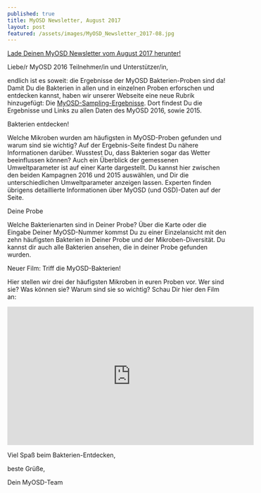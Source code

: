 ```yaml
---
published: true
title: MyOSD Newsletter, August 2017
layout: post
featured: /assets/images/MyOSD_Newsletter_2017-08.jpg
---
```

[Lade Deinen MyOSD Newsletter vom August 2017 herunter!](/assets/images/MyOSD_Newsletter_2017-02.pdf)

Liebe/r MyOSD 2016 Teilnehmer/in und Unterstützer/in,

endlich ist es soweit: die Ergebnisse der MyOSD Bakterien-Proben sind da!          
Damit Du die Bakterien in allen und in einzelnen Proben erforschen und entdecken kannst, haben wir unserer Webseite eine neue Rubrik hinzugefügt: Die [MyOSD-Sampling-Ergebnisse](/ergebnisse/browser). Dort findest Du die Ergebnisse und Links zu allen Daten des MyOSD 2016, sowie 2015.

Bakterien entdecken!    

Welche Mikroben wurden am häufigsten in MyOSD-Proben gefunden und warum sind sie wichtig? Auf der Ergebnis-Seite findest Du nähere Informationen darüber. Wusstest Du, dass Bakterien sogar das Wetter beeinflussen können?
Auch ein Überblick der gemessenen Umweltparameter ist auf einer Karte dargestellt. Du kannst hier zwischen den beiden Kampagnen 2016 und 2015 auswählen, und Dir die unterschiedlichen Umweltparameter anzeigen lassen. Experten finden übrigens detaillierte Informationen über MyOSD (und OSD)-Daten auf der Seite.

Deine Probe    

Welche Bakterienarten sind in Deiner Probe? Über die Karte oder die Eingabe Deiner MyOSD-Nummer kommst Du zu einer Einzelansicht mit den zehn häufigsten Bakterien in Deiner Probe und der Mikroben-Diversität. Du kannst dir auch alle Bakterien ansehen, die in deiner Probe gefunden wurden.

Neuer Film: Triff die MyOSD-Bakterien!       

Hier stellen wir drei der häufigsten Mikroben in euren Proben vor. Wer sind sie? Was können sie? Warum sind sie so wichtig? Schau Dir hier den Film an:
<iframe width="560" height="315" src="https://www.youtube.com/embed/5C6fgSX5fq0" frameborder="0" allowfullscreen></iframe>           

Viel Spaß beim Bakterien-Entdecken,

beste Grüße,

Dein MyOSD-Team
